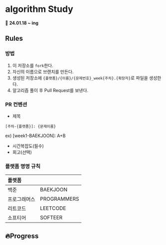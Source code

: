 # algorithm Study
📅 **24.01.18 ~ ing**

## Rules

### 방법
1. 이 저장소를 `fork`한다.
2. 자신의 이름으로 브랜치를 만든다.
3. 생성된 저장소에 `{플랫폼}/{이름}/{문제번호}_week{주차}.{확장자}`로 파일을 생성한다.
4. 알고리즘 풀이 후 Pull Request를 보낸다.

### PR 컨벤션
- 제목
```
[주차-{플랫폼}]: {문제이름}
```
ex) [week1-BAEKJOON]: A+B

- 시간복잡도(필수)
- 회고(선택)

### 플랫폼 명명 규칙
| 플랫폼    |   |
|:-------|:----|
| 백준     | BAEKJOON |
| 프로그래머스 | PROGRAMMERS |
| 리트코드   | LEETCODE |
| 소프티어 | SOFTEER|

## 🔥Progress

